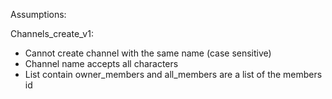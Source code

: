 Assumptions:

Channels_create_v1:
- Cannot create channel with the same name (case sensitive)
- Channel name accepts all characters
- List contain owner_members and all_members are a list of the members id

